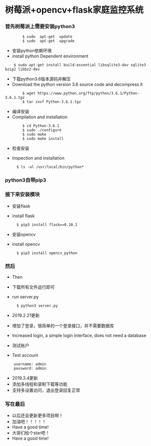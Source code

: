 # 树莓派+opencv+flask家庭监控系统

### 首先树莓派上需要安装python3
```
    	$ sudo  apt-get  update
    	$ sudo  apt-get  upgrade
```	
    	
- 安装python依赖环境
- install python Dependent environment
```
    $ sudo apt-get install build-essential libsqlite3-dev sqlite3 bzip2 libbz2-dev
 ```
    
- 下载python3.6版本源码并解压
- Download the python version 3.6 source code and decompress it

```
    	$ wget https://www.python.org/ftp/python/3.6.1/Python-3.6.1.tgz
    	$ tar zxvf Python-3.6.1.tgz
 ```   	
- 编译安装
- Compilation and installation
```
	    $ cd Python-3.6.1
	    $ sudo ./configure
	    $ sudo make
	    $ sudo make install
```	    
- 检查安装
- Inspection and installation


		$ ls -al /usr/local/bin/python*
  
### python3自带pip3

### 接下来安装模块

- 安装flask
- install flask


    	$ pip3 install flask==0.10.1
    	
- 安装opencv
- install opencv


     	$ pip3 install opencv_python
  
### 然后
- Then

- 下载所有文件运行即可
- run server.py


    	$ python3 server.py
    	
 - 2019.2.21更新
 - 增加了登录，很简单的一个登录接口，并不需要数据库
 - Increased login, a simple login interface, does not need a database
 
 - 测试账户
 - Test account
 ```
     username: admin
     password: admin
 
 ```
 - 2019.3.4更新
 - 添加多线程和录制下载等功能
 - 支持多设置访问，退出登录回复正常
  
### 写在最后
- 以后还会更新更多项目啊！
- 加油吧！！！！！
- Have a good time!
- 大哥们给个star吧！
- Have a good time!

